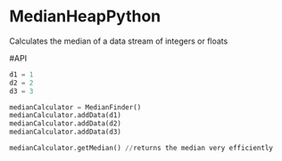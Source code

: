 # MedianHeapPython
Calculates the median of a data stream of integers or floats

#API
```python
d1 = 1
d2 = 2
d3 = 3

medianCalculator = MedianFinder()
medianCalculator.addData(d1)
medianCalculator.addData(d2)
medianCalculator.addData(d3)

medianCalculator.getMedian() //returns the median very efficiently
```
